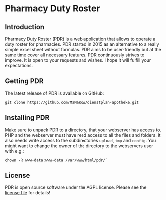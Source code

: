 # Pharmacy Duty Roster
## Introduction
Pharmacy Duty Roster (PDR) is a web application that allows to operate a duty roster for pharmacies.
PDR started in 2015 as an alternative to a really simple excel sheet without formulas.
PDR aims to be user-friendly but at the same time cover all necessary features.
PDR continuously strives to improve. It is open to your requests and wishes.
I hope it will fulfill your expectations.

## Getting PDR
The latest release of PDR is available on GitHub:
```
git clone https://github.com/MaMaKow/dienstplan-apotheke.git
```

## Installing PDR
Make sure to unpack PDR to a directory, that your webserver has access to.
PHP and the webserver must have read access to all the files and folders.
It also needs write access to the subdirectories `upload`, `tmp` and `config`.
You might want to change the owner of the directory to the webservers user with e.g.:
```
chown -R www-data:www-data /var/www/html/pdr/`
```

## License
PDR is open source software under the AGPL license.
Please see the [license file](LICENSE.md) for details!
